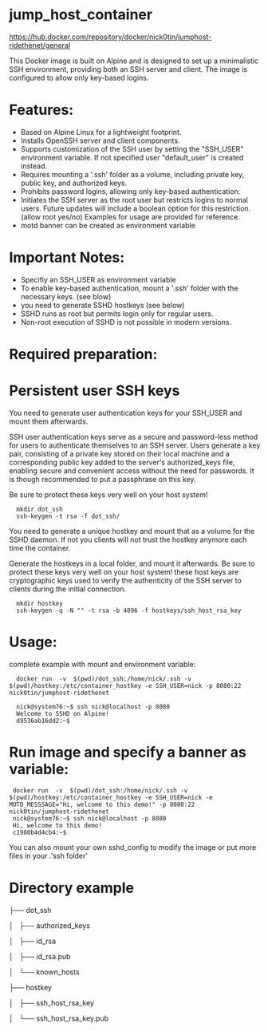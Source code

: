 # jump_host_container


https://hub.docker.com/repository/docker/nick0tin/jumphost-ridethenet/general

This Docker image is built on Alpine and is designed to set up a minimalistic SSH environment, providing both an SSH server and client. The image is configured to allow only key-based logins.

# Features:

   - Based on Alpine Linux for a lightweight footprint.
   - Installs OpenSSH server and client components.
   - Supports customization of the SSH user by setting the "SSH_USER" environment variable. If not specified user "default_user" is created instead.
   - Requires mounting a '.ssh' folder as a volume, including private key, public key, and authorized keys.
   - Prohibits password logins, allowing only key-based authentication.
   - Initiates the SSH server as the root user but restricts logins to normal users. Future updates will include a boolean option for this restriction. (allow root yes/no)
    Examples for usage are provided for reference.
   - motd banner can be created as environment variable

# Important Notes:

   - Specifiy an SSH_USER as environment variable
   - To enable key-based authentication, mount a '.ssh' folder with the necessary keys. (see blow)
   - you need to generate SSHD hostkeys (see below)
   - SSHD runs as root but permits login only for regular users.
   - Non-root execution of SSHD is not possible in modern versions.


# Required preparation:

# Persistent user SSH keys

You need to generate user authentication keys for your SSH_USER and mount them afterwards.

SSH user authentication keys serve as a secure and password-less method for users to authenticate themselves to an SSH server. Users generate a key pair, consisting of a private key stored on their local machine and a corresponding public key added to the server's authorized_keys file, enabling secure and convenient access without the need for passwords. It is though recommended to put a passphrase on this key.

Be sure to protect these keys very well on your host system!

      mkdir dot_ssh
      ssh-keygen -t rsa -f dot_ssh/

You need to generate a unique hostkey and mount that as a volume for the SSHD daemon. If not you clients will not trust the hostkey anymore each time the container.

Generate the hostkeys in a local folder, and mount it afterwards. Be sure to protect these keys very well on your host system!
these host keys are cryptographic keys used to verify the authenticity of the SSH server to clients during the initial connection.

      mkdir hostkey
      ssh-keygen -q -N "" -t rsa -b 4096 -f hostkeys/ssh_host_rsa_key





# Usage:
complete example with mount and environment variable:
      
      docker run  -v  $(pwd)/dot_ssh:/home/nick/.ssh -v $(pwd)/hostkey:/etc/container_hostkey -e SSH_USER=nick -p 8080:22 nick0tin/jumphost-ridethenet

      nick@system76:~$ ssh nick@localhost -p 8080
      Welcome to SSHD on Alpine!
      d9536ab16dd2:~$ 

# Run image and  specify a banner as variable:

     
     docker run  -v  $(pwd)/dot_ssh:/home/nick/.ssh -v $(pwd)/hostkey:/etc/container_hostkey -e SSH_USER=nick -e MOTD_MESSSAGE="Hi, welcome to this demo!" -p 8080:22 nick0tin/jumphost-ridethenet
     nick@system76:~$ ssh nick@localhost -p 8080
     Hi, welcome to this demo!
     c1980b4d4cb4:~$ 



You can also mount your own sshd_config to modify the image or put more files in your .'ssh folder'

# Directory example

├── dot_ssh

│   ├── authorized_keys

│   ├── id_rsa

│   ├── id_rsa.pub

│   └── known_hosts

├── hostkey

│   ├── ssh_host_rsa_key

│   └── ssh_host_rsa_key.pub
